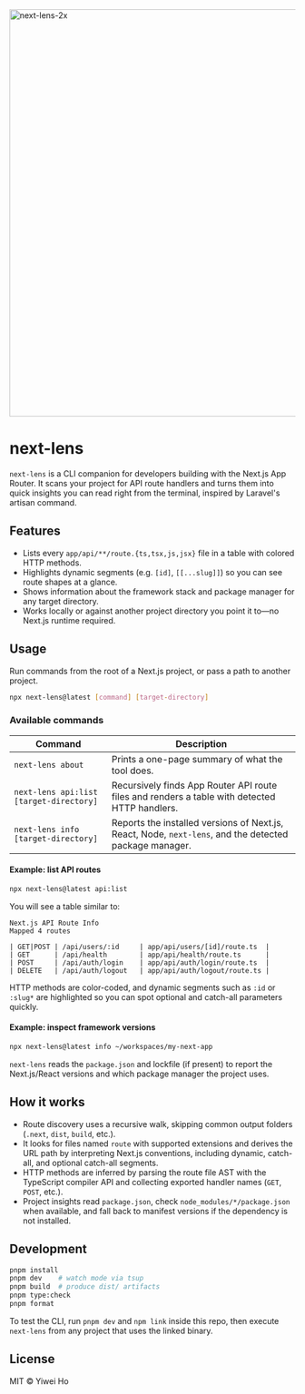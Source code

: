 <img width="1147" height="718" alt="next-lens-2x" src="https://github.com/user-attachments/assets/030afec7-1d70-4a2e-a448-1f74c9890a42" />

# next-lens

`next-lens` is a CLI companion for developers building with the Next.js App Router. It scans your project for API route handlers and turns them into quick insights you can read right from the terminal, inspired by Laravel's artisan command.

## Features

- Lists every `app/api/**/route.{ts,tsx,js,jsx}` file in a table with colored HTTP methods.
- Highlights dynamic segments (e.g. `[id]`, `[[...slug]]`) so you can see route shapes at a glance.
- Shows information about the framework stack and package manager for any target directory.
- Works locally or against another project directory you point it to—no Next.js runtime required.

## Usage

Run commands from the root of a Next.js project, or pass a path to another project.

```bash
npx next-lens@latest [command] [target-directory]
```

### Available commands

| Command                                 | Description                                                                                            |
| --------------------------------------- | ------------------------------------------------------------------------------------------------------ |
| `next-lens about`                       | Prints a one-page summary of what the tool does.                                                       |
| `next-lens api:list [target-directory]` | Recursively finds App Router API route files and renders a table with detected HTTP handlers.          |
| `next-lens info [target-directory]`     | Reports the installed versions of Next.js, React, Node, `next-lens`, and the detected package manager. |

#### Example: list API routes

```bash
npx next-lens@latest api:list
```

You will see a table similar to:

```
Next.js API Route Info
Mapped 4 routes

| GET|POST | /api/users/:id     | app/api/users/[id]/route.ts  |
| GET      | /api/health        | app/api/health/route.ts      |
| POST     | /api/auth/login    | app/api/auth/login/route.ts  |
| DELETE   | /api/auth/logout   | app/api/auth/logout/route.ts |
```

HTTP methods are color-coded, and dynamic segments such as `:id` or `:slug*` are highlighted so you can spot optional and catch-all parameters quickly.

#### Example: inspect framework versions

```bash
npx next-lens@latest info ~/workspaces/my-next-app
```

`next-lens` reads the `package.json` and lockfile (if present) to report the Next.js/React versions and which package manager the project uses.

## How it works

- Route discovery uses a recursive walk, skipping common output folders (`.next`, `dist`, `build`, etc.).
- It looks for files named `route` with supported extensions and derives the URL path by interpreting Next.js conventions, including dynamic, catch-all, and optional catch-all segments.
- HTTP methods are inferred by parsing the route file AST with the TypeScript compiler API and collecting exported handler names (`GET`, `POST`, etc.).
- Project insights read `package.json`, check `node_modules/*/package.json` when available, and fall back to manifest versions if the dependency is not installed.

## Development

```bash
pnpm install
pnpm dev    # watch mode via tsup
pnpm build  # produce dist/ artifacts
pnpm type:check
pnpm format
```

To test the CLI, run `pnpm dev` and `npm link` inside this repo, then execute `next-lens` from any project that uses the linked binary.

## License

MIT © Yiwei Ho
